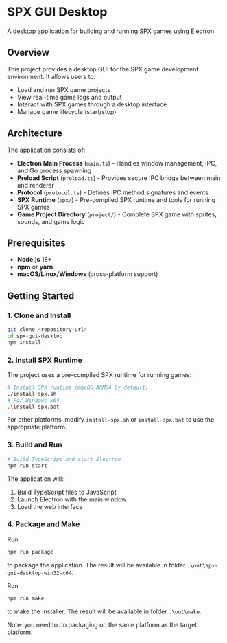 # SPX GUI Desktop

A desktop application for building and running SPX games using Electron.

## Overview

This project provides a desktop GUI for the SPX game development environment. It allows users to:

- Load and run SPX game projects
- View real-time game logs and output
- Interact with SPX games through a desktop interface
- Manage game lifecycle (start/stop)

## Architecture

The application consists of:

- **Electron Main Process** (`main.ts`) - Handles window management, IPC, and Go process spawning
- **Preload Script** (`preload.ts`) - Provides secure IPC bridge between main and renderer
- **Protocol** (`protocol.ts`) - Defines IPC method signatures and events
- **SPX Runtime** (`spx/`) - Pre-compiled SPX runtime and tools for running SPX games
- **Game Project Directory** (`project/`) - Complete SPX game with sprites, sounds, and game logic

## Prerequisites

- **Node.js** 18+ 
- **npm** or **yarn**
- **macOS/Linux/Windows** (cross-platform support)

## Getting Started

### 1. Clone and Install

```bash
git clone <repository-url>
cd spx-gui-desktop
npm install
```

### 2. Install SPX Runtime

The project uses a pre-compiled SPX runtime for running games:

```bash
# Install SPX runtime (macOS ARM64 by default)
./install-spx.sh
# For Windows x64
.\install-spx.bat
```

For other platforms, modify `install-spx.sh` or `install-spx.bat` to use the appropriate platform.

### 3. Build and Run

```bash
# Build TypeScript and start Electron
npm run start
```

The application will:
1. Build TypeScript files to JavaScript
2. Launch Electron with the main window
3. Load the web interface

### 4. Package and Make

Run

```bash
npm run package
```

to package the application. The result will be available in folder `.\out\spx-gui-desktop-win32-x64`.

Run

```bash
npm run make
```

to make the installer. The result will be available in folder `.\out\make`.

Note: you need to do packaging on the same platform as the target platform.
